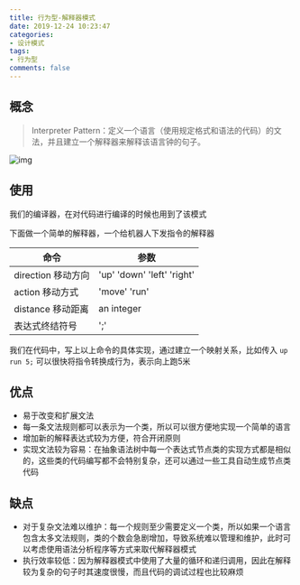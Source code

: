```yaml
---
title: 行为型-解释器模式
date: 2019-12-24 10:23:47
categories:
- 设计模式
tags:
- 行为型
comments: false
---
```




## 概念

> Interpreter Pattern：定义一个语言（使用规定格式和语法的代码）的文法，并且建立一个解释器来解释该语言钟的句子。

![img](https://raw.githubusercontent.com/xietao3/Study-Plan/master/DesignPatterns/src/%E8%A7%A3%E9%87%8A%E5%99%A8.jpg)



## 使用

我们的编译器，在对代码进行编译的时候也用到了该模式

下面做一个简单的解释器，一个给机器人下发指令的解释器

| 命令               | 参数                       |
| ------------------ | -------------------------- |
| direction 移动方向 | 'up' 'down' 'left' 'right' |
| action 移动方式    | 'move' 'run'               |
| distance 移动距离  | an integer                 |
| 表达式终结符号     | ';'                        |

我们在代码中，写上以上命令的具体实现，通过建立一个映射关系，比如传入 `up run 5;` 可以很快将指令转换成行为，表示向上跑5米



## 优点

- 易于改变和扩展文法
- 每一条文法规则都可以表示为一个类，所以可以很方便地实现一个简单的语言
- 增加新的解释表达式较为方便，符合开闭原则
- 实现文法较为容易：在抽象语法树中每一个表达式节点类的实现方式都是相似的，这些类的代码编写都不会特别复杂，还可以通过一些工具自动生成节点类代码



## 缺点

- 对于复杂文法难以维护：每一个规则至少需要定义一个类，所以如果一个语言包含太多文法规则，类的个数会急剧增加，导致系统难以管理和维护，此时可以考虑使用语法分析程序等方式来取代解释器模式
- 执行效率较低：因为解释器模式中使用了大量的循环和递归调用，因此在解释较为复杂的句子时其速度很慢，而且代码的调试过程也比较麻烦

